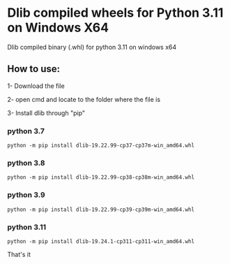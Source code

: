 # Dlib compiled wheels for Python 3.11 on Windows X64
Dlib compiled binary (.whl) for python 3.11 on windows x64

## How to use:

1- Download the file

2- open cmd and locate to the folder where the file is

3- Install dlib through "pip"
### python 3.7
```
python -m pip install dlib-19.22.99-cp37-cp37m-win_amd64.whl 
```
### python 3.8
```
python -m pip install dlib-19.22.99-cp38-cp38m-win_amd64.whl
```
### python 3.9
```
python -m pip install dlib-19.22.99-cp39-cp39m-win_amd64.whl
```
### python 3.11
```
python -m pip install dlib-19.24.1-cp311-cp311-win_amd64.whl 
```
That's it

